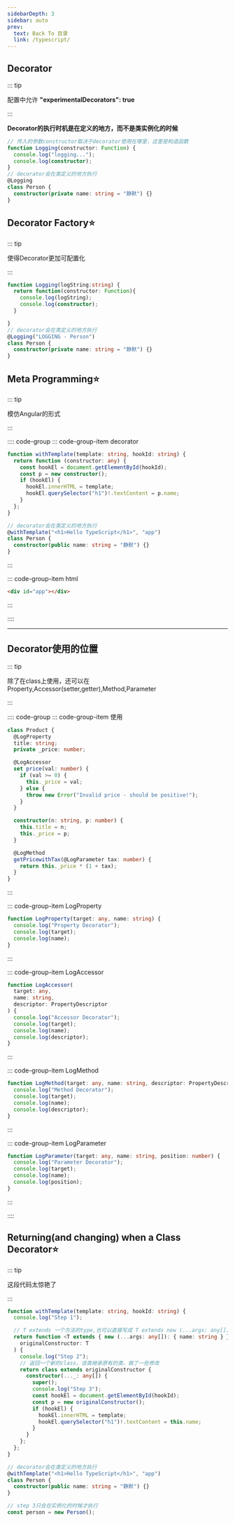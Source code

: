 ```yaml
---
sidebarDepth: 3
sidebar: auto
prev:
  text: Back To 目录
  link: /typescript/
---
```




## Decorator

:::  tip

配置中允许 **"experimentalDecorators": true**

:::

**Decorator的执行时机是在定义的地方，而不是类实例化的时候**

```typescript {7}
// 传入的参数constructor取决于decorator使用在哪里，这里是构造函数
function Logging(constructor: Function) {
  console.log("logging...");
  console.log(constructor);
}
// decorator会在类定义的地方执行
@Logging
class Person {
  constructor(private name: string = "静默") {}
}
```



## Decorator Factory:star:

::: tip

使得Decorator更加可配置化

:::

```typescript {2,9}
function Logging(logString:string) {
  return function(constructor: Function){
    console.log(logString);
    console.log(constructor);
  }

}
// decorator会在类定义的地方执行
@Logging("LOGGING - Person")
class Person {
  constructor(private name: string = "静默") {}
}
```



## Meta Programming:star:

::: tip

模仿Angular的形式

:::

:::: code-group
::: code-group-item decorator

```typescript {3,6,13}
function withTemplate(template: string, hookId: string) {
  return function (constructor: any) {
    const hookEl = document.getElementById(hookId);
    const p = new constructor();
    if (hookEl) {
      hookEl.innerHTML = template;
      hookEl.querySelector("h1")!.textContent = p.name;
    }
  };
}

// decorator会在类定义的地方执行
@withTemplate("<h1>Hello TypeScript</h1>", "app")
class Person {
  constructor(public name: string = "静默") {}
}
```

:::

::: code-group-item html

```html
<div id="app"></div>
```

:::

::::

---------



## Decorator使用的位置

::: tip

除了在class上使用，还可以在Property,Accessor(setter,getter),Method,Parameter

:::



:::: code-group
::: code-group-item 使用

```typescript {2,6,20-21}
class Product {
  @LogProperty
  title: string;
  private _price: number;

  @LogAccessor
  set price(val: number) {
    if (val >= 0) {
      this._price = val;
    } else {
      throw new Error("Invalid price - should be positive!");
    }
  }

  constructor(n: string, p: number) {
    this.title = n;
    this._price = p;
  }

  @LogMethod
  getPricewithTax(@LogParameter tax: number) {
    return this._price * (1 + tax);
  }
}
```

::: 

::: code-group-item LogProperty

```typescript {1}
function LogProperty(target: any, name: string) {
  console.log("Property Decorator");
  console.log(target);
  console.log(name);
}
```

::: 

::: code-group-item LogAccessor

```typescript {1}
function LogAccessor(
  target: any,
  name: string,
  descriptor: PropertyDescriptor
) {
  console.log("Accessor Decorator");
  console.log(target);
  console.log(name);
  console.log(descriptor);
}
```

::: 

::: code-group-item  LogMethod

```typescript {1}
function LogMethod(target: any, name: string, descriptor: PropertyDescriptor) {
  console.log("Method Decorator");
  console.log(target);
  console.log(name);
  console.log(descriptor);
}
```

::: 

::: code-group-item LogParameter

```typescript {1}
function LogParameter(target: any, name: string, position: number) {
  console.log("Parameter Decorator");
  console.log(target);
  console.log(name);
  console.log(position);
}
```

::: 

::::



## Returning(and changing) when a Class Decorator:star:

::: tip

这段代码太惊艳了

:::

```typescript {4-5,10-11,18,31-32}
function withTemplate(template: string, hookId: string) {
  console.log("Step 1");

  // T extends 一个方法的type,也可以直接写成 T extends new (...args: any[]) => { name: string }
  return function <T extends { new (...args: any[]): { name: string } }>(
    originalConstructor: T
  ) {
    console.log("Step 2");
    // 返回一个新的class，该类继承原有的类，做了一些修改
    return class extends originalConstructor {
      constructor(..._: any[]) {
        super();
        console.log("Step 3");
        const hookEl = document.getElementById(hookId);
        const p = new originalConstructor();
        if (hookEl) {
          hookEl.innerHTML = template;
          hookEl.querySelector("h1")!.textContent = this.name;
        }
      }
    };
  };
}

// decorator会在类定义的地方执行
@withTemplate("<h1>Hello TypeScript</h1>", "app")
class Person {
  constructor(public name: string = "静默") {}
}

// step 3只会在实例化的时候才执行
const person = new Person();
```

